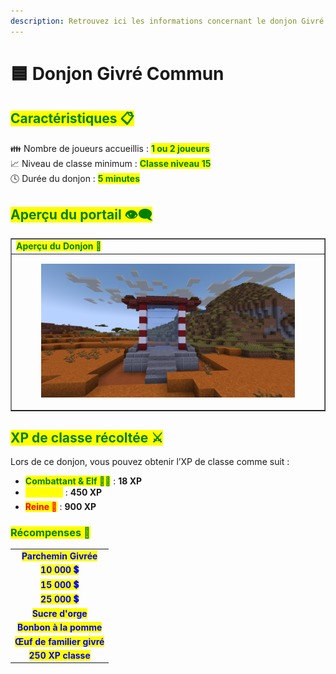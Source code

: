```yaml
---
description: Retrouvez ici les informations concernant le donjon Givré Commun
---
```


# 🟦 Donjon Givré Commun

## <mark style="color:green;"> Caractéristiques 📋</mark>

👪 Nombre de joueurs accueillis : <mark style="color:green;">**1 ou 2 joueurs**</mark>  
📈 Niveau de classe minimum : <mark style="color:green;">**Classe niveau 15**</mark>  
🕓 Durée du donjon : <mark style="color:green;">**5 minutes**</mark>  

## <mark style="color:green;"> Aperçu du portail 👁‍🗨</mark>

<table border="1" cellspacing="0" cellpadding="6">
  <tr>
    <td><mark style="color:green;"><strong>Aperçu du Donjon 📸</strong></mark></td>
  </tr>
  <tr>
    <td><figure><img src="../../.gitbook/assets/Les_Donjons/Portail/Event/Givre15.png" alt=""></figure></td>
  </tr>
</table>

## <mark style="color:green;"> XP de classe récoltée ⚔</mark>

Lors de ce donjon, vous pouvez obtenir l’XP de classe comme suit :  

* <mark style="color:green;"><strong>Combattant & Elf 🧟‍♂️</strong></mark> : **18 XP**  
* <mark style="color:yellow;"><strong>Golem 👽</strong></mark> : **450 XP**  
* <mark style="color:red;"><strong>Reine 🐉</strong></mark> : **900 XP**

### <mark style="color:green;">Récompenses 🎁</mark>

|                                                                           |
|:-------------------------------------------------------------------------:|
| <mark style="color:blue;"><strong>Parchemin Givrée</strong></mark>           |
| <mark style="color:blue;"><strong>10 000 💲</strong></mark>                |
| <mark style="color:blue;"><strong>15 000 💲</strong></mark>                |
| <mark style="color:blue;"><strong>25 000 💲</strong></mark>                |
| <mark style="color:blue;"><strong>Sucre d'orge</strong></mark>        |
| <mark style="color:blue;"><strong>Bonbon à la pomme</strong></mark> |
| <mark style="color:blue;"><strong>Œuf de familier givré</strong></mark>    |
| <mark style="color:blue;"><strong>250 XP classe</strong></mark>        |
